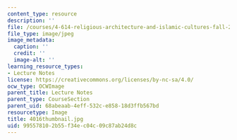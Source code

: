 ```yaml
---
content_type: resource
description: ''
file: /courses/4-614-religious-architecture-and-islamic-cultures-fall-2002/995578102b55f34ec04c09c87ab24d8c_4016thumbnail.jpg
file_type: image/jpeg
image_metadata:
  caption: ''
  credit: ''
  image-alt: ''
learning_resource_types:
- Lecture Notes
license: https://creativecommons.org/licenses/by-nc-sa/4.0/
ocw_type: OCWImage
parent_title: Lecture Notes
parent_type: CourseSection
parent_uid: 68abeaab-4eff-532c-e858-18d3ffb567bd
resourcetype: Image
title: 4016thumbnail.jpg
uid: 99557810-2b55-f34e-c04c-09c87ab24d8c
---
```

